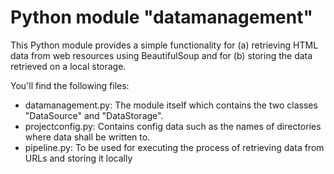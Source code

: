 # Python module "datamanagement"
This Python module provides a simple functionality for (a) retrieving HTML data from web resources using BeautifulSoup and for (b) storing the data retrieved on a local storage.

You'll find the following files:
- datamanagement.py: The module itself which contains the two classes "DataSource" and "DataStorage".
- projectconfig.py: Contains config data such as the names of directories where data shall be written to.
- pipeline.py: To be used for executing the process of retrieving data from URLs and storing it locally
